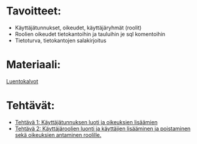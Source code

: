 # Tavoitteet:

- Käyttäjätunnukset, oikeudet, käyttäjäryhmät (roolit)
- Roolien oikeudet tietokantoihin ja tauluihin je sql komentoihin
- Tietoturva, tietokantojen salakirjoitus


# Materiaali: 
[ Luentokalvot ]()

# Tehtävät:   
- [ Tehtävä 1: Käyttäjätunnuksen luoti ja oikeuksien lisäämien ](Tehtava_01.md)
- [Tehtävä 2: Käyttäjäroolien luonti ja käyttäjien lisääminen ja poistaminen sekä oikeuksien antaminen roolille.](Tehtava_02.md)
